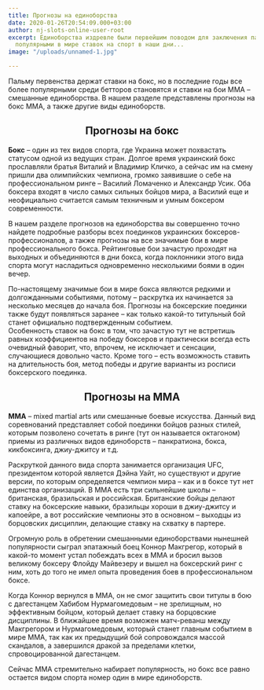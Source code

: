 ```yaml
---
title: Прогнозы на единоборства
date: 2020-01-26T20:54:09.000+03:00
author: nj-slots-online-user-root
excerpt: Единоборства издревле были первейшим поводом для заключения пари и остаются
  популярными в мире ставок на спорт в наши дни...
image: "/uploads/unnamed-1.jpg"

---
```

Пальму первенства держат ставки на бокс, но в последние годы все более популярными среди бетторов становятся и ставки на бои ММА – смешанные единоборства. В нашем разделе представлены прогнозы на бокс ММА, а также другие виды единоборств.

<h2 style="text-align: center;">
  Прогнозы на бокс
</h2>

**Бокс** – один из тех видов спорта, где Украина может похвастать статусом одной из ведущих стран. Долгое время украинский бокс прославляли братья Виталий и Владимир Кличко, а сейчас им на смену пришли два олимпийских чемпиона, громко заявившие о себе на профессиональном ринге – Василий Ломаченко и Александр Усик. Оба боксера входят в число самых сильных бойцов мира, а Василий еще и неофициально считается самым техничным и умным боксером современности.

В нашем разделе прогнозов на единоборства вы совершенно точно найдете подробные разборы всех поединков украинских боксеров-профессионалов, а также прогнозы на все значимые бои в мире профессионального бокса. Рейтинговые бои зачастую проходят на выходных и объединяются в дни бокса, когда поклонники этого вида спорта могут насладиться одновременно несколькими боями в один вечер.

По-настоящему значимые бои в мире бокса являются редкими и долгожданными событиями, потому – раскрутка их начинается за несколько месяцев до начала боя. Прогнозы на боксерские поединки также будут появляться заранее – как только какой-то титульный бой станет официально подтвержденным событием.  
Особенность ставок на бокс в том, что зачастую тут не встретишь равных коэффициентов на победу боксеров и практически всегда есть очевидный фаворит, что, впрочем, не исключает и сенсации, случающиеся довольно часто. Кроме того – есть возможность ставить на длительность боя, метод победы и другие варианты из росписи боксерского поединка.

<h2 style="text-align: center;">
  Прогнозы на ММА
</h2>

**ММА** – mixed martial arts или смешанные боевые искусства. Данный вид соревнований представляет собой поединки бойцов разных стилей, которым позволено сочетать в ринге (тут он называется октагоном) приемы из различных видов единоборств – панкратиона, бокса, кикбоксинга, джиу-джитсу и т.д.

Раскруткой данного вида спорта занимается организация UFC, президентом которой является Дэйна Уайт, но существуют и другие версии, по которым определяется чемпион мира – как и в боксе тут нет единства организаций. В ММА есть три сильнейшие школы – британская, бразильская и российская. Британские бойцы делают ставку на боксерские навыки, бразильцы хороши в джиу-джитсу и капоейре, а вот российские чемпионы это в основном – выходцы из борцовских дисциплин, делающие ставку на схватку в партере.

Огромную роль в обретении смешанными единоборствами нынешней популярности сыграл эпатажный боец Коннор Макгрегор, который в какой-то момент устал побеждать всех в ММА и бросил вызов великому боксеру Флойду Майвезеру и вышел на боксерский ринг с ним, хоть до того не имел опыта проведения боев в профессиональном боксе.

Когда Коннор вернулся в ММА, он не смог защитить свои титулы в бою с дагестанцем Хабибом Нурмагомедовым – не зрелищным, но эффективным бойцом, который делает ставку на борцовские дисциплины. В ближайшее время возможен матч-реванш между Макгрегором и Нурмагомедовым, который станет главным событием в мире ММА, так как их предыдущий бой сопровождался массой скандалов, а завершился дракой за пределами клетки, спровоцированной дагестанцем.

Сейчас ММА стремительно набирает популярность, но бокс все равно остается видом спорта номер один в мире единоборств.